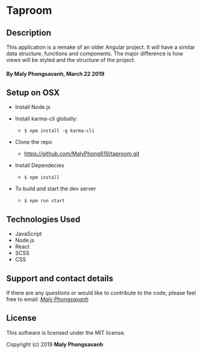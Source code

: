 # Taproom

## Description

This application is a remake of an older Angular project. It will have a similar data structure, functions and components. The major difference is how views will be styled and the structure of the project.


#### By Maly Phongsavanh, March 22 2019

## Setup on OSX

* Install Node.js
* Install karma-cli globally:
  * `$ npm install -g karma-cli`

* Clone the repo
  * https://github.com/MalyPhong619/taproom.git

* Install Dependecies
  * `$ npm install`

* To build and start the dev server
  * `$ npm run start`


## Technologies Used

* JavaScript
* Node.js
* React
* SCSS
* CSS

## Support and contact details

If there are any _questions_ or would like to contribute to the code, please feel free to email: _[Maly Phongsavanh](mailto:phongsavanh619@icloud.com)_

## License

This software is licensed under the MIT license.

Copyright (c) 2019 **Maly Phongsavanh**
